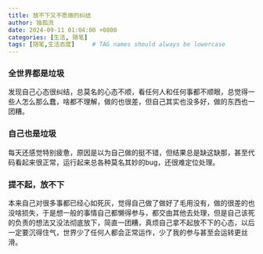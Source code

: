 ```yaml
---
title: 放不下又不愿做的纠结
author: 独孤流
date: 2024-09-11 01:04:00 +0800
categories: [生活, 随笔]
tags: [随笔,生活态度]     # TAG names should always be lowercase
---
```


### 全世界都是垃圾
发现自己心态很纠结，总莫名的心态不顺，看任何人和任何事都不顺眼，总觉得一些人怎么那么蠢，啥都不理解，做的也很差，但自己其实也没多好，做的东西也一团糟。

### 自己也是垃圾
每天还感觉特别疲惫，原因是以为自己做的挺不错，但结果总是缺这缺那，甚至代码看起来很正常，运行起来总各种莫名其妙的bug，还很难定位处理。

### 提不起，放不下
本来自己对很多事都已经心如死灰，觉得自己做了做好了毛用没有，做的很差的也没啥损失，于是想一般的事情自己都懒得参与，都交由其他去处理，但是自己该死的负责的想法又没法彻底放下，简直一团糟，真烦自己拿不起放不下的心态，以后一定要沉得住气，世界少了任何人都会正常运作，少了我的参与甚至会运转更丝滑。